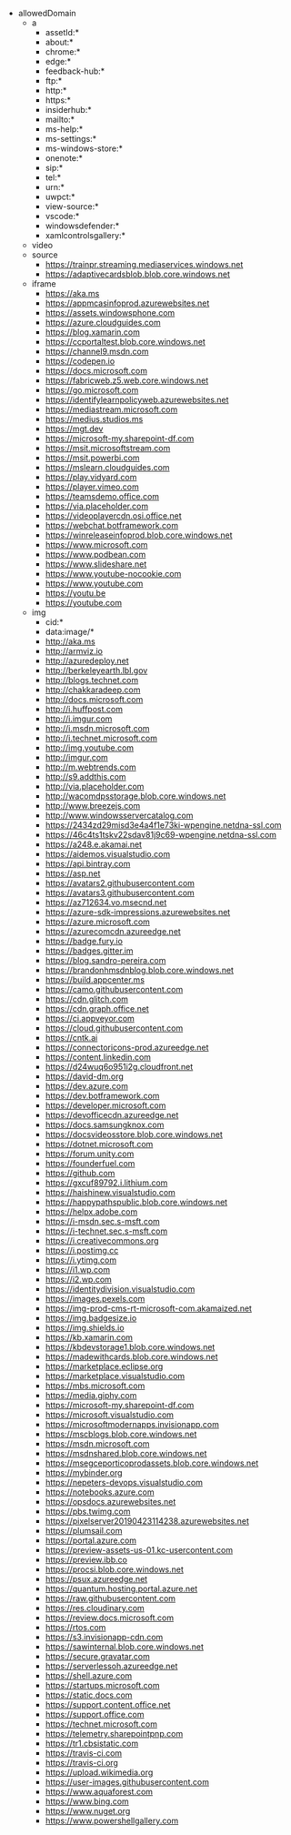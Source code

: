 - allowedDomain
	- a
		- assetId:*
		- about:*
		- chrome:*
		- edge:*
		- feedback-hub:*
		- ftp:*
		- http:*
		- https:*
		- insiderhub:*
		- mailto:*
		- ms-help:*
		- ms-settings:*
		- ms-windows-store:*
		- onenote:*
		- sip:*
		- tel:*
		- urn:*
		- uwpct:*
		- view-source:*
		- vscode:*
		- windowsdefender:*
		- xamlcontrolsgallery:*
	- video
	- source
		- https://trainpr.streaming.mediaservices.windows.net
		- https://adaptivecardsblob.blob.core.windows.net
	- iframe
		- https://aka.ms
		- https://appmcasinfoprod.azurewebsites.net
		- https://assets.windowsphone.com
		- https://azure.cloudguides.com
		- https://blog.xamarin.com
		- https://ccportaltest.blob.core.windows.net
		- https://channel9.msdn.com
		- https://codepen.io
		- https://docs.microsoft.com
		- https://fabricweb.z5.web.core.windows.net
		- https://go.microsoft.com
		- https://identifylearnpolicyweb.azurewebsites.net
		- https://mediastream.microsoft.com
		- https://medius.studios.ms
		- https://mgt.dev
		- https://microsoft-my.sharepoint-df.com
		- https://msit.microsoftstream.com
		- https://msit.powerbi.com
		- https://mslearn.cloudguides.com
		- https://play.vidyard.com
		- https://player.vimeo.com
		- https://teamsdemo.office.com
		- https://via.placeholder.com
		- https://videoplayercdn.osi.office.net
		- https://webchat.botframework.com
		- https://winreleaseinfoprod.blob.core.windows.net
		- https://www.microsoft.com
		- https://www.podbean.com
		- https://www.slideshare.net
		- https://www.youtube-nocookie.com
		- https://www.youtube.com
		- https://youtu.be
		- https://youtube.com
	- img
		- cid:*
		- data:image/*
		- http://aka.ms
		- http://armviz.io
		- http://azuredeploy.net
		- http://berkeleyearth.lbl.gov
		- http://blogs.technet.com
		- http://chakkaradeep.com
		- http://docs.microsoft.com
		- http://i.huffpost.com
		- http://i.imgur.com
		- http://i.msdn.microsoft.com
		- http://i.technet.microsoft.com
		- http://img.youtube.com
		- http://imgur.com
		- http://m.webtrends.com
		- http://s9.addthis.com
		- http://via.placeholder.com
		- http://wacomdpsstorage.blob.core.windows.net
		- http://www.breezejs.com
		- http://www.windowsservercatalog.com
		- https://2434zd29misd3e4a4f1e73ki-wpengine.netdna-ssl.com
		- https://46c4ts1tskv22sdav81j9c69-wpengine.netdna-ssl.com
		- https://a248.e.akamai.net
		- https://aidemos.visualstudio.com
		- https://api.bintray.com
		- https://asp.net
		- https://avatars2.githubusercontent.com
		- https://avatars3.githubusercontent.com
		- https://az712634.vo.msecnd.net
		- https://azure-sdk-impressions.azurewebsites.net
		- https://azure.microsoft.com
		- https://azurecomcdn.azureedge.net
		- https://badge.fury.io
		- https://badges.gitter.im
		- https://blog.sandro-pereira.com
		- https://brandonhmsdnblog.blob.core.windows.net
		- https://build.appcenter.ms
		- https://camo.githubusercontent.com
		- https://cdn.glitch.com
		- https://cdn.graph.office.net
		- https://ci.appveyor.com
		- https://cloud.githubusercontent.com
		- https://cntk.ai
		- https://connectoricons-prod.azureedge.net
		- https://content.linkedin.com
		- https://d24wuq6o951i2g.cloudfront.net
		- https://david-dm.org
		- https://dev.azure.com
		- https://dev.botframework.com
		- https://developer.microsoft.com
		- https://devofficecdn.azureedge.net
		- https://docs.samsungknox.com
		- https://docsvideosstore.blob.core.windows.net
		- https://dotnet.microsoft.com
		- https://forum.unity.com
		- https://founderfuel.com
		- https://github.com
		- https://gxcuf89792.i.lithium.com
		- https://haishinew.visualstudio.com
		- https://happypathspublic.blob.core.windows.net
		- https://helpx.adobe.com
		- https://i-msdn.sec.s-msft.com
		- https://i-technet.sec.s-msft.com
		- https://i.creativecommons.org
		- https://i.postimg.cc
		- https://i.ytimg.com
		- https://i1.wp.com
		- https://i2.wp.com
		- https://identitydivision.visualstudio.com
		- https://images.pexels.com
		- https://img-prod-cms-rt-microsoft-com.akamaized.net
		- https://img.badgesize.io
		- https://img.shields.io
		- https://kb.xamarin.com
		- https://kbdevstorage1.blob.core.windows.net
		- https://madewithcards.blob.core.windows.net
		- https://marketplace.eclipse.org
		- https://marketplace.visualstudio.com
		- https://mbs.microsoft.com
		- https://media.giphy.com
		- https://microsoft-my.sharepoint-df.com
		- https://microsoft.visualstudio.com
		- https://microsoftmodernapps.invisionapp.com
		- https://mscblogs.blob.core.windows.net
		- https://msdn.microsoft.com
		- https://msdnshared.blob.core.windows.net
		- https://msegceporticoprodassets.blob.core.windows.net
		- https://mybinder.org
		- https://nepeters-devops.visualstudio.com
		- https://notebooks.azure.com
		- https://opsdocs.azurewebsites.net
		- https://pbs.twimg.com
		- https://pixelserver20190423114238.azurewebsites.net
		- https://plumsail.com
		- https://portal.azure.com
		- https://preview-assets-us-01.kc-usercontent.com
		- https://preview.ibb.co
		- https://procsi.blob.core.windows.net
		- https://psux.azureedge.net
		- https://quantum.hosting.portal.azure.net
		- https://raw.githubusercontent.com
		- https://res.cloudinary.com
		- https://review.docs.microsoft.com
		- https://rtos.com
		- https://s3.invisionapp-cdn.com
		- https://sawinternal.blob.core.windows.net
		- https://secure.gravatar.com
		- https://serverlessoh.azureedge.net
		- https://shell.azure.com
		- https://startups.microsoft.com
		- https://static.docs.com
		- https://support.content.office.net
		- https://support.office.com
		- https://technet.microsoft.com
		- https://telemetry.sharepointpnp.com
		- https://tr1.cbsistatic.com
		- https://travis-ci.com
		- https://travis-ci.org
		- https://upload.wikimedia.org
		- https://user-images.githubusercontent.com
		- https://www.aquaforest.com
		- https://www.bing.com
		- https://www.nuget.org
		- https://www.powershellgallery.com

